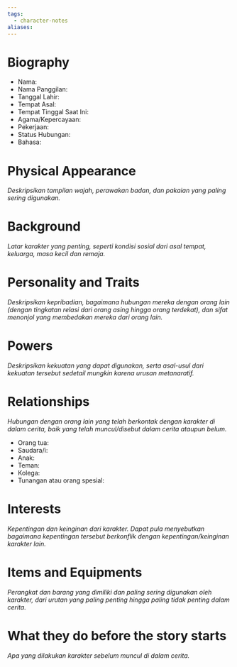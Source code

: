 ```yaml
---
tags:
  - character-notes
aliases:
---
```

# Biography

- Nama:
- Nama Panggilan:
- Tanggal Lahir:
- Tempat Asal:
- Tempat Tinggal Saat Ini:
- Agama/Kepercayaan:
- Pekerjaan:
- Status Hubungan:
- Bahasa:

# Physical Appearance

*Deskripsikan tampilan wajah, perawakan badan, dan pakaian yang paling sering digunakan.*
# Background

*Latar karakter yang penting, seperti kondisi sosial dari asal tempat, keluarga, masa kecil dan remaja.*
# Personality and Traits

*Deskripsikan kepribadian, bagaimana hubungan mereka dengan orang lain (dengan tingkatan relasi dari orang asing hingga orang terdekat), dan sifat menonjol yang membedakan mereka dari orang lain.*
# Powers

*Deskripsikan kekuatan yang dapat digunakan, serta asal-usul dari kekuatan tersebut sedetail mungkin karena urusan metanaratif.*
# Relationships

*Hubungan dengan orang lain yang telah berkontak dengan karakter di dalam cerita, baik yang telah muncul/disebut dalam cerita ataupun belum.*

- Orang tua:
- Saudara/i:
- Anak:
- Teman:
- Kolega:
- Tunangan atau orang spesial:
# Interests

*Kepentingan dan keinginan dari karakter. Dapat pula menyebutkan bagaimana kepentingan tersebut berkonflik dengan kepentingan/keinginan karakter lain.*
# Items and Equipments

*Perangkat dan barang yang dimiliki dan paling sering digunakan oleh karakter, dari urutan yang paling penting hingga paling tidak penting dalam cerita.*
# What they do before the story starts

*Apa yang dilakukan karakter sebelum muncul di dalam cerita.*
